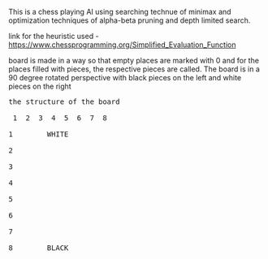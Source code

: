 This is a chess playing AI using searching technue of minimax and optimization techniques of alpha-beta pruning and depth limited search.

link for the heuristic used - https://www.chessprogramming.org/Simplified_Evaluation_Function

board is made in a way so that empty places are marked with 0 and for the places filled with pieces, the respective pieces are called.
The board is in a 90 degree rotated perspective with black pieces on the left and white pieces on the right
<pre>
the structure of the board<br/>
 1  2  3  4  5  6  7  8<br/>
1        WHITE<br/>
2<br/>
3<br/>
4<br/>
5<br/>
6<br/>
7<br/>
8        BLACK<br/>
</pre>